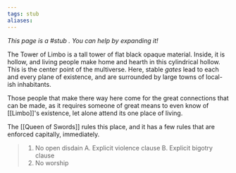 ```yaml
---
tags: stub
aliases:
---
```


*This page is a #stub . You can help by expanding it!*

The Tower of Limbo is a tall tower of flat black opaque material. Inside, it is hollow, and living people make home and hearth in this cylindrical hollow. This is the center point of the multiverse. Here, stable *gates* lead to each and every plane of existence, and are surrounded by large towns of local-ish inhabitants.

Those people that make there way here come for the great connections that can be made, as it requires someone of great means to even know of [[Limbo]]'s existence, let alone attend its one place of living. 

The [[Queen of Swords]] rules this place, and it has a few rules that are enforced capitally, immediately.

> 1. No open disdain
>	     A. Explicit violence clause
>	     B. Explicit bigotry clause
> 2. No worship
